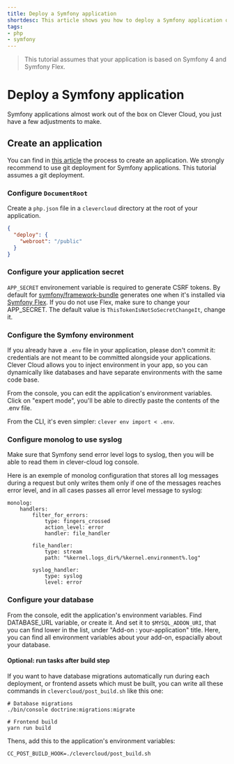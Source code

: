 ```yaml
---
title: Deploy a Symfony application
shortdesc: This article shows you how to deploy a Symfony application on Clever Cloud.
tags:
- php
- symfony
---
```


> This tutorial assumes that your application is based on Symfony 4 and Symfony Flex.

# Deploy a Symfony application

Symfony applications almost work out of the box on Clever Cloud, you just have a few adjustments to make.

## Create an application

You can find in [this article](/doc/clever-cloud-overview/add-application/#create-an-application) the process to create an application.
We strongly recommend to use git deployment for Symfony applications. This tutorial assumes a git deployment.

### Configure `DocumentRoot`

Create a `php.json` file in a `clevercloud` directory at the root of your application.

```json
{
  "deploy": {
    "webroot": "/public"
  }
}
```

### Configure your application secret

`APP_SECRET` environement variable is required to generate CSRF tokens. By default for [symfony/framework-bundle](https://github.com/symfony/framework-bundle) generates one when it's installed via [Symfony Flex](https://github.com/symfony/flex). If you do not use Flex, make sure to change your APP_SECRET. The default value is `ThisTokenIsNotSoSecretChangeIt`, change it.

### Configure the Symfony environment

If you already have a `.env` file in your application, please don't commit it: credentials are not meant to be committed alongside your applications. Clever Cloud allows you to inject environment in your app, so you can dynamically like databases and have separate environments with the same code base.

From the console, you can edit the application's environment variables. Click on "expert mode", you'll be able to directly paste the contents of the .env file.

From the CLI, it's even simpler: `clever env import < .env`.


### Configure monolog to use syslog

Make sure that Symfony send error level logs to syslog, then you will be able to read them in clever-cloud log console.

Here is an exemple of monolog configuration that stores all log messages during a request but only writes them only if one of the messages reaches error level, and in all cases passes all error level message to syslog:

```
monolog:
    handlers:
        filter_for_errors:
            type: fingers_crossed
            action_level: error
            handler: file_handler

        file_handler:
            type: stream
            path: "%kernel.logs_dir%/%kernel.environment%.log"

        syslog_handler:
            type: syslog
            level: error
```


### Configure your database

From the console, edit the application's environment variables. Find DATABASE_URL variable, or create it. And set it to `$MYSQL_ADDON_URI`, that you can find lower in the list, under "Add-on : your-application" title. Here, you can find all environment variables about your add-on, espacially about your database.

#### Optional: run tasks after build step

If you want to have database migrations automatically run during each deployment, or frontend assets which must be built, you can write all these commands in `clevercloud/post_build.sh` like this one:

```
# Database migrations
./bin/console doctrine:migrations:migrate

# Frontend build
yarn run build
```

Thens, add this to the application's environment variables:

```
CC_POST_BUILD_HOOK=./clevercloud/post_build.sh
```
